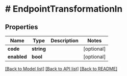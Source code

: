 # # EndpointTransformationIn

## Properties

Name | Type | Description | Notes
------------ | ------------- | ------------- | -------------
**code** | **string** |  | [optional]
**enabled** | **bool** |  | [optional]

[[Back to Model list]](../../README.md#models) [[Back to API list]](../../README.md#endpoints) [[Back to README]](../../README.md)
